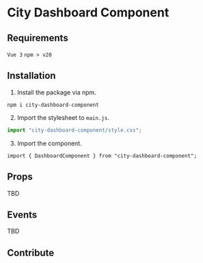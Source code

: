 # City Dashboard Component

## Requirements

`Vue 3` `npm > v20`

## Installation

1. Install the package via npm.
```
npm i city-dashboard-component
```

2. Import the stylesheet to `main.js`.

```js
import "city-dashboard-component/style.css";
```

3. Import the component.

```
import { DashboardComponent } from "city-dashboard-component";
```

## Props

TBD

## Events

TBD

## Contribute
